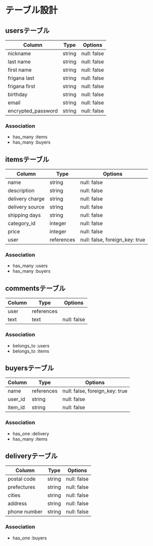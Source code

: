 # テーブル設計

## usersテーブル
| Column                  | Type   | Options     |
| ----------------------- | ------ | ----------- |
| nickname                | string | null: false |
| last name               | string | null: false |
| first name              | string | null: false |
| frigana last            | string | null: false |
| frigana first           | string | null: false |
| birthday                | string | null: false |
| email                   | string | null: false |
| encrypted_password      | string | null: false |

### Association

- has_many :items
- has_many :buyers

## itemsテーブル
| Column          | Type        | Options                        |
| --------------- | ----------- | ------------------------------ |
| name            | string      | null: false                    |
| description     | string      | null: false                    |
| delivery charge | string      | null: false                    |
| delivery source | string      | null: false                    |
| shipping days   | string      | null: false                    |
| category_id     | integer     | null: false                    |
| price           | integer     | null: false                    |
| user            | references  | null: false, foreign_key: true |
 
### Association
- has_many :users
- has_many :buyers

## commentsテーブル
| Column | Type       | Options     |
| ------ | ---------- | ----------- |
| user   | references |             |
| text   | text       | null: false |

### Association
- belongs_to :users
- belongs_to :items

## buyersテーブル
| Column  | Type       | Options                       |
| ------- | ---------- | ----------------------------- |
| name    | references | null: false, foreign_key: true|
| user_id | string     | null: false                   |
| item_id | string     | null: false                   |

### Association

- has_one :delivery
- has_many :items

## deliveryテーブル
| Column         | Type   | Options     |
| -------------- | ------ | ----------- |
| postal code    | string | null: false |
| prefectures    | string | null: false |
| cities         | string | null: false |
| address        | string | null: false |
| phone number   | string | null: false |

### Association

- has_one :buyers

